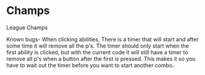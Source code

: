 # Champs
League Champs

Known bugs-
When clicking abilities, There is a timer that will start and after some time it will remove all the p's.
The timer should only start when the first ability is clicked, but with the current code it will still have a timer to remove all p's when a button after the first is pressed.
This makes it so you have to wait out the timer before you want to start another combo.
